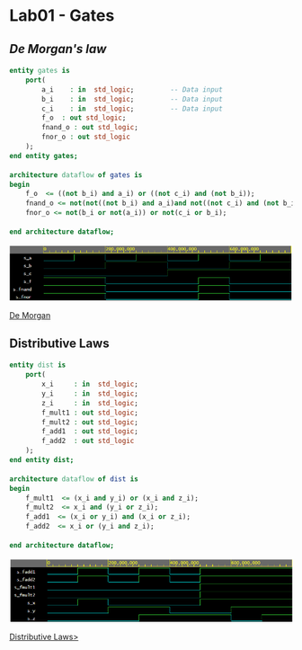 # **Lab01 - Gates**
## *De Morgan's law*

```vhdl
entity gates is
    port(
        a_i    : in  std_logic;         -- Data input
        b_i    : in  std_logic;         -- Data input
        c_i    : in  std_logic;         -- Data input
        f_o  : out std_logic;         
        fnand_o : out std_logic;         
        fnor_o : out std_logic          
    );
end entity gates;

architecture dataflow of gates is
begin
    f_o  <= ((not b_i) and a_i) or ((not c_i) and (not b_i));
    fnand_o <= not(not((not b_i) and a_i)and not((not c_i) and (not b_i)));
    fnor_o <= not(b_i or not(a_i)) or not(c_i or b_i);

end architecture dataflow;

```

![De Morgan's law simulation:](Images/DeMorgan.png)

[De Morgan](https://www.edaplayground.com/x/BE99)

## **Distributive Laws**

```vhdl
entity dist is
    port(
        x_i		: in  std_logic;
        y_i		: in  std_logic;
        z_i		: in  std_logic;
        f_mult1	: out std_logic;
        f_mult2	: out std_logic;
        f_add1	: out std_logic;
        f_add2	: out std_logic
    );
end entity dist;

architecture dataflow of dist is
begin
    f_mult1  <= (x_i and y_i) or (x_i and z_i);
    f_mult2  <= x_i and (y_i or z_i);
    f_add1  <= (x_i or y_i) and (x_i or z_i);
    f_add2  <= x_i or (y_i and z_i);

end architecture dataflow;
```

![Distributive law simulation:](Images/DistLaws.png)

[Distributive Laws>](https://www.edaplayground.com/x/vted)
